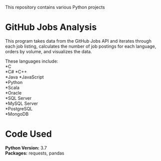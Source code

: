 This repository contains various Python projects

# GitHub Jobs Analysis

This program takes data from the GitHub Jobs API and iterates through each job listing, calculates the number of job postings for each language, orders by volume, and visualizes the data.  
  
These languages include:  
*C  
*C#
*C++  
*Java
*JavaScript  
*Python  
*Scala  
*Oracle  
*SQL Server  
*MySQL Server  
*PostgreSQL  
*MongoDB  

# Code Used  
**Python Version:** 3.7  
**Packages:** requests, pandas  
